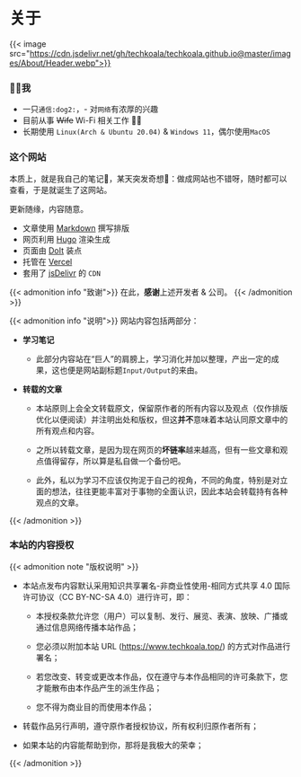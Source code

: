 # 关于


{{< image src="https://cdn.jsdelivr.net/gh/techkoala/techkoala.github.io@master/images/About/Header.webp">}}

### :man_shrugging:我

- 一只`通信:dog2:`，- 对`网络`有浓厚的兴趣
- 目前从事 ~~Wife~~ Wi-Fi 相关工作 :man_technologist:
- 长期使用 `Linux(Arch & Ubuntu 20.04)` & `Windows 11`，偶尔使用`MacOS`

### 这个网站

本质上，就是我自己的笔记:notebook_with_decorative_cover:，某天突发奇想:thought_balloon:：做成网站也不错呀，随时都可以查看，于是就诞生了这网站。

更新随缘，内容随意。

- 文章使用 [Markdown](https://zh.wikipedia.org/zh-hans/Markdown) 撰写排版
- 网页利用 [Hugo](https://gohugo.io/) 渲染生成
- 页面由 [DoIt](https://github.com/HEIGE-PCloud/DoIt) 装点
- 托管在 [Vercel](https://vercel.com)
- 套用了 [jsDelivr](https://www.jsdelivr.com/) 的 `CDN`

{{< admonition info "致谢">}}
在此，**感谢**上述开发者 & 公司。
{{< /admonition >}}

{{< admonition info "说明">}}
网站内容包括两部分：

- **学习笔记**

  - 此部分内容站在“巨人”的肩膀上，学习消化并加以整理，产出一定的成果，这也便是网站副标题`Input/Output`的来由。

- **转载的文章**

  - 本站原则上会全文转载原文，保留原作者的所有内容以及观点（仅作排版优化以便阅读）并注明出处和版权，但这**并不**意味着本站认同原文章中的所有观点和内容。

  - 之所以转载文章，是因为现在网页的**坏链率**越来越高，但有一些文章和观点值得留存，所以算是私自做一个备份吧。

  - 此外，私以为学习不应该仅拘泥于自己的视角，不同的角度，特别是对立面的想法，往往更能丰富对于事物的全面认识，因此本站会转载持有各种观点的文章。

{{< /admonition >}}

### 本站的内容授权

{{< admonition note "版权说明" >}}

- 本站点发布内容默认采用知识共享署名-非商业性使用-相同方式共享 4.0 国际许可协议（CC BY-NC-SA 4.0）进行许可，即：

  - 本授权条款允许您（用户）可以复制、发行、展览、表演、放映、广播或通过信息网络传播本站作品；

  - 您必须以附加本站 URL (https://www.techkoala.top/) 的方式对作品进行署名；

  - 若您改变、转变或更改本作品，仅在遵守与本作品相同的许可条款下，您才能散布由本作品产生的派生作品；

  - 您不得为商业目的而使用本作品；

- 转载作品另行声明，遵守原作者授权协议，所有权利归原作者所有；

- 如果本站的内容能帮助到你，那将是我极大的荣幸；

{{< /admonition >}}

